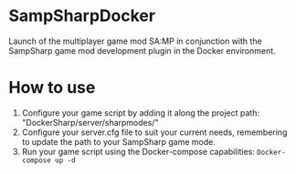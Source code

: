 # SampSharpDocker
Launch of the multiplayer game mod SA:MP in conjunction with the SampSharp game mod development plugin in the Docker environment.

# How to use
1. Configure your game script by adding it along the project path: "DockerSharp/server/sharpmodes/"
2. Configure your server.cfg file to suit your current needs, remembering to update the path to your SampSharp game mode.
3. Run your game script using the Docker-compose capabilities: `Docker-compose up -d`
